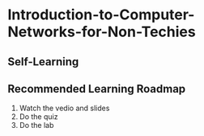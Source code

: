 # Introduction-to-Computer-Networks-for-Non-Techies
## Self-Learning
## Recommended Learning Roadmap
1. Watch the vedio and slides
2. Do the quiz
3. Do the lab
